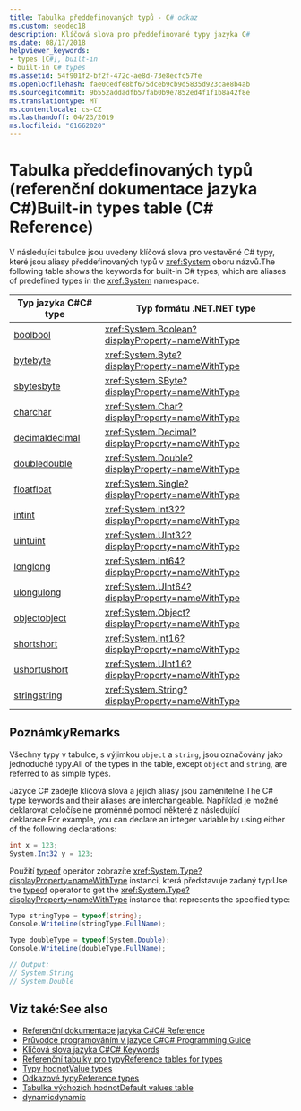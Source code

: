 ```yaml
---
title: Tabulka předdefinovaných typů - C# odkaz
ms.custom: seodec18
description: Klíčová slova pro předdefinované typy jazyka C#
ms.date: 08/17/2018
helpviewer_keywords:
- types [C#], built-in
- built-in C# types
ms.assetid: 54f901f2-bf2f-472c-ae8d-73e8ecfc57fe
ms.openlocfilehash: fae0cedfe8bf675dceb9cb9d5835d923cae8b4ab
ms.sourcegitcommit: 9b552addadfb57fab0b9e7852ed4f1f1b8a42f8e
ms.translationtype: MT
ms.contentlocale: cs-CZ
ms.lasthandoff: 04/23/2019
ms.locfileid: "61662020"
---
```

# <a name="built-in-types-table-c-reference"></a><span data-ttu-id="415ea-103">Tabulka předdefinovaných typů (referenční dokumentace jazyka C#)</span><span class="sxs-lookup"><span data-stu-id="415ea-103">Built-in types table (C# Reference)</span></span>

<span data-ttu-id="415ea-104">V následující tabulce jsou uvedeny klíčová slova pro vestavěné C# typy, které jsou aliasy předdefinovaných typů v <xref:System> oboru názvů.</span><span class="sxs-lookup"><span data-stu-id="415ea-104">The following table shows the keywords for built-in C# types, which are aliases of predefined types in the <xref:System> namespace.</span></span>  
  
|<span data-ttu-id="415ea-105">Typ jazyka C#</span><span class="sxs-lookup"><span data-stu-id="415ea-105">C# type</span></span>|<span data-ttu-id="415ea-106">Typ formátu .NET</span><span class="sxs-lookup"><span data-stu-id="415ea-106">.NET type</span></span>|  
|--------------|-------------------------|  
|[<span data-ttu-id="415ea-107">bool</span><span class="sxs-lookup"><span data-stu-id="415ea-107">bool</span></span>](bool.md)|<xref:System.Boolean?displayProperty=nameWithType>|  
|[<span data-ttu-id="415ea-108">byte</span><span class="sxs-lookup"><span data-stu-id="415ea-108">byte</span></span>](byte.md)|<xref:System.Byte?displayProperty=nameWithType>|  
|[<span data-ttu-id="415ea-109">sbyte</span><span class="sxs-lookup"><span data-stu-id="415ea-109">sbyte</span></span>](sbyte.md)|<xref:System.SByte?displayProperty=nameWithType>|  
|[<span data-ttu-id="415ea-110">char</span><span class="sxs-lookup"><span data-stu-id="415ea-110">char</span></span>](char.md)|<xref:System.Char?displayProperty=nameWithType>|  
|[<span data-ttu-id="415ea-111">decimal</span><span class="sxs-lookup"><span data-stu-id="415ea-111">decimal</span></span>](decimal.md)|<xref:System.Decimal?displayProperty=nameWithType>|  
|[<span data-ttu-id="415ea-112">double</span><span class="sxs-lookup"><span data-stu-id="415ea-112">double</span></span>](double.md)|<xref:System.Double?displayProperty=nameWithType>|  
|[<span data-ttu-id="415ea-113">float</span><span class="sxs-lookup"><span data-stu-id="415ea-113">float</span></span>](float.md)|<xref:System.Single?displayProperty=nameWithType>|  
|[<span data-ttu-id="415ea-114">int</span><span class="sxs-lookup"><span data-stu-id="415ea-114">int</span></span>](int.md)|<xref:System.Int32?displayProperty=nameWithType>|  
|[<span data-ttu-id="415ea-115">uint</span><span class="sxs-lookup"><span data-stu-id="415ea-115">uint</span></span>](uint.md)|<xref:System.UInt32?displayProperty=nameWithType>|  
|[<span data-ttu-id="415ea-116">long</span><span class="sxs-lookup"><span data-stu-id="415ea-116">long</span></span>](long.md)|<xref:System.Int64?displayProperty=nameWithType>|  
|[<span data-ttu-id="415ea-117">ulong</span><span class="sxs-lookup"><span data-stu-id="415ea-117">ulong</span></span>](ulong.md)|<xref:System.UInt64?displayProperty=nameWithType>|  
|[<span data-ttu-id="415ea-118">object</span><span class="sxs-lookup"><span data-stu-id="415ea-118">object</span></span>](object.md)|<xref:System.Object?displayProperty=nameWithType>|  
|[<span data-ttu-id="415ea-119">short</span><span class="sxs-lookup"><span data-stu-id="415ea-119">short</span></span>](short.md)|<xref:System.Int16?displayProperty=nameWithType>|  
|[<span data-ttu-id="415ea-120">ushort</span><span class="sxs-lookup"><span data-stu-id="415ea-120">ushort</span></span>](ushort.md)|<xref:System.UInt16?displayProperty=nameWithType>|  
|[<span data-ttu-id="415ea-121">string</span><span class="sxs-lookup"><span data-stu-id="415ea-121">string</span></span>](string.md)|<xref:System.String?displayProperty=nameWithType>|  
  
## <a name="remarks"></a><span data-ttu-id="415ea-122">Poznámky</span><span class="sxs-lookup"><span data-stu-id="415ea-122">Remarks</span></span>

<span data-ttu-id="415ea-123">Všechny typy v tabulce, s výjimkou `object` a `string`, jsou označovány jako jednoduché typy.</span><span class="sxs-lookup"><span data-stu-id="415ea-123">All of the types in the table, except `object` and `string`, are referred to as simple types.</span></span>  
  
<span data-ttu-id="415ea-124">Jazyce C# zadejte klíčová slova a jejich aliasy jsou zaměnitelné.</span><span class="sxs-lookup"><span data-stu-id="415ea-124">The C# type keywords and their aliases are interchangeable.</span></span> <span data-ttu-id="415ea-125">Například je možné deklarovat celočíselné proměnné pomocí některé z následující deklarace:</span><span class="sxs-lookup"><span data-stu-id="415ea-125">For example, you can declare an integer variable by using either of the following declarations:</span></span>  

```csharp
int x = 123;
System.Int32 y = 123;
```

<span data-ttu-id="415ea-126">Použití [typeof](typeof.md) operátor zobrazíte <xref:System.Type?displayProperty=nameWithType> instanci, která představuje zadaný typ:</span><span class="sxs-lookup"><span data-stu-id="415ea-126">Use the [typeof](typeof.md) operator to get the <xref:System.Type?displayProperty=nameWithType> instance that represents the specified type:</span></span>

```csharp
Type stringType = typeof(string);
Console.WriteLine(stringType.FullName);

Type doubleType = typeof(System.Double);
Console.WriteLine(doubleType.FullName);

// Output:
// System.String
// System.Double
```

## <a name="see-also"></a><span data-ttu-id="415ea-127">Viz také:</span><span class="sxs-lookup"><span data-stu-id="415ea-127">See also</span></span>

- [<span data-ttu-id="415ea-128">Referenční dokumentace jazyka C#</span><span class="sxs-lookup"><span data-stu-id="415ea-128">C# Reference</span></span>](../../../csharp/language-reference/index.md)
- [<span data-ttu-id="415ea-129">Průvodce programováním v jazyce C#</span><span class="sxs-lookup"><span data-stu-id="415ea-129">C# Programming Guide</span></span>](../../../csharp/programming-guide/index.md)
- [<span data-ttu-id="415ea-130">Klíčová slova jazyka C#</span><span class="sxs-lookup"><span data-stu-id="415ea-130">C# Keywords</span></span>](index.md)
- [<span data-ttu-id="415ea-131">Referenční tabulky pro typy</span><span class="sxs-lookup"><span data-stu-id="415ea-131">Reference tables for types</span></span>](reference-tables-for-types.md)
- [<span data-ttu-id="415ea-132">Typy hodnot</span><span class="sxs-lookup"><span data-stu-id="415ea-132">Value types</span></span>](value-types.md)
- [<span data-ttu-id="415ea-133">Odkazové typy</span><span class="sxs-lookup"><span data-stu-id="415ea-133">Reference types</span></span>](reference-types.md)
- [<span data-ttu-id="415ea-134">Tabulka výchozích hodnot</span><span class="sxs-lookup"><span data-stu-id="415ea-134">Default values table</span></span>](default-values-table.md)
- [<span data-ttu-id="415ea-135">dynamic</span><span class="sxs-lookup"><span data-stu-id="415ea-135">dynamic</span></span>](dynamic.md)
